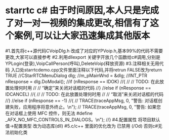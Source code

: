 # starrtc c# 由于时间原因,本人只是完成了对一对一视频的集成更改,相信有了这个案例,可以让大家迅速集成其他版本
#1.首先将c++源代码CVoipDlg.h 改成了对应的YPVoip.h,基本99%的代码不需要更改,大家可以直接参考
#2.利用dllexport 关键字开放几个函数给c#调用,分别是YPLogin(登录),VoipCallPerson(呼叫),DeleteVoip(释放资源)
#3.注释相关无用代码 入口处starrtcdemo.cpp文件里面注释以下代码,并将retrun FALSE改为return TRUE
  //CStarRTCMenuDialog dlg;
	//m_pMainWnd = &dlg;
	//INT_PTR nResponse = dlg.DoModal();
	//if (nResponse == IDOK)
	//{
	//	// TODO: 在此放置处理何时用
	//	//  “确定”来关闭对话框的代码
	//}
	//else if (nResponse == IDCANCEL)
	//{
	//	// TODO: 在此放置处理何时用
	//	//  “取消”来关闭对话框的代码
	//}
	//else if (nResponse == -1)
	//{
	//	TRACE(traceAppMsg, 0, "警告: 对话框创建失败，应用程序将意外终止。\n");
	//	TRACE(traceAppMsg, 0, "警告: 如果您在对话框上使用 MFC 控件，则无法 #define _AFX_NO_MFC_CONTROLS_IN_DIALOGS。\n");
	//}
#4.配置属性
  将项目默认值->配置类型 改为动态库(dll)
#5.c/c++ 里面的优化改为 已禁用 (/Od) 否则c#无法初始化类

